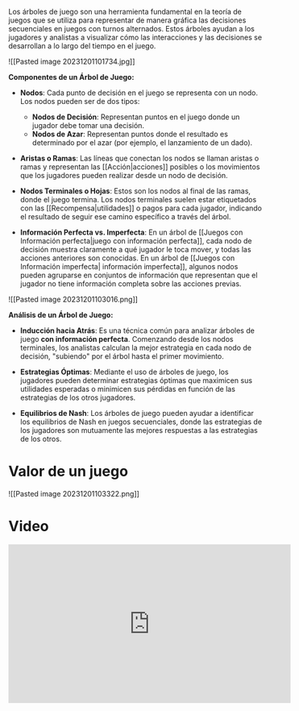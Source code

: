 Los árboles de juego son una herramienta fundamental en la teoría de juegos que se utiliza para representar de manera gráfica las decisiones secuenciales en juegos con turnos alternados. Estos árboles ayudan a los jugadores y analistas a visualizar cómo las interacciones y las decisiones se desarrollan a lo largo del tiempo en el juego.

![[Pasted image 20231201101734.jpg]]

**Componentes de un Árbol de Juego:**

- **Nodos**: Cada punto de decisión en el juego se representa con un nodo. Los nodos pueden ser de dos tipos:
    
    - **Nodos de Decisión**: Representan puntos en el juego donde un jugador debe tomar una decisión.
    - **Nodos de Azar**: Representan puntos donde el resultado es determinado por el azar (por ejemplo, el lanzamiento de un dado).
      
- **Aristas o Ramas**: Las líneas que conectan los nodos se llaman aristas o ramas y representan las [[Acción|acciones]] posibles o los movimientos que los jugadores pueden realizar desde un nodo de decisión.
    
- **Nodos Terminales o Hojas**: Estos son los nodos al final de las ramas, donde el juego termina. Los nodos terminales suelen estar etiquetados con las [[Recompensa|utilidades]] o pagos para cada jugador, indicando el resultado de seguir ese camino específico a través del árbol.
    
- **Información Perfecta vs. Imperfecta**: En un árbol de [[Juegos con Información perfecta|juego con información perfecta]], cada nodo de decisión muestra claramente a qué jugador le toca mover, y todas las acciones anteriores son conocidas. En un árbol de [[Juegos con Información imperfecta| información imperfecta]], algunos nodos pueden agruparse en conjuntos de información que representan que el jugador no tiene información completa sobre las acciones previas.


![[Pasted image 20231201103016.png]]


**Análisis de un Árbol de Juego:**

- **Inducción hacia Atrás**: Es una técnica común para analizar árboles de juego **con información perfecta**. Comenzando desde los nodos terminales, los analistas calculan la mejor estrategia en cada nodo de decisión, "subiendo" por el árbol hasta el primer movimiento.
    
- **Estrategias Óptimas**: Mediante el uso de árboles de juego, los jugadores pueden determinar estrategias óptimas que maximicen sus utilidades esperadas o minimicen sus pérdidas en función de las estrategias de los otros jugadores.
    
- **Equilibrios de Nash**: Los árboles de juego pueden ayudar a identificar los equilibrios de Nash en juegos secuenciales, donde las estrategias de los jugadores son mutuamente las mejores respuestas a las estrategias de los otros.
    
# Valor de un juego

![[Pasted image 20231201103322.png]]


# Video

<iframe width="560" height="315" src="https://www.youtube.com/embed/IwBUXH-L4yQ?si=xmI9NOxrzwrADCDB" title="YouTube video player" frameborder="0" allow="accelerometer; autoplay; clipboard-write; encrypted-media; gyroscope; picture-in-picture; web-share" allowfullscreen></iframe>
